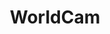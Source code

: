 ---
title: WorldCam
description: Webcams from around the world.
url: https://worldcam.eu/
image:
    # url: '/assets/images/cafe.png'
    # alt: 'Cafe'
tags: ['osint', 'track', 'webcam']
pubDate: 2023-11-09
draft: false
---